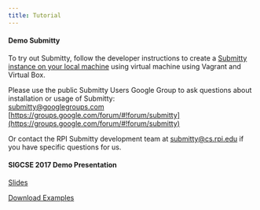 ```yaml
---
title: Tutorial
---
```


#### Demo Submitty

To try out Submitty, follow the developer instructions to create a
[Submitty instance on your local machine](http://submitty.org/developer/vm_install_using_vagrant)
using virtual machine using Vagrant and Virtual Box.

Please use the public Submitty Users Google Group to ask questions about
installation or usage of Submitty:  
[submitty@googlegroups.com](mailto:submitty@googlegroups.com)  
[https://groups.google.com/forum/#!forum/submitty](https://groups.google.com/forum/#!forum/submitty)

Or contact the RPI Submitty development team at [submitty@cs.rpi.edu](mailto:submitty@cs.rpi.edu) if you have specific questions for us.





#### SIGCSE 2017 Demo Presentation


[Slides](https://github.com/Submitty/Tutorial/raw/master/presentation/Submitty%20Demo%20SIGCSE%20March%2010%202017.pdf)
  
[Download Examples](https://github.com/Submitty/Tutorial/archive/master.zip)



